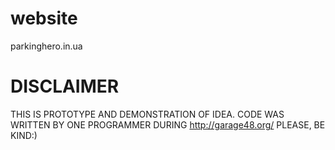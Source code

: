 # website
parkinghero.in.ua

# DISCLAIMER
THIS IS PROTOTYPE AND DEMONSTRATION OF IDEA. CODE WAS WRITTEN BY ONE PROGRAMMER DURING http://garage48.org/
PLEASE, BE KIND:)
